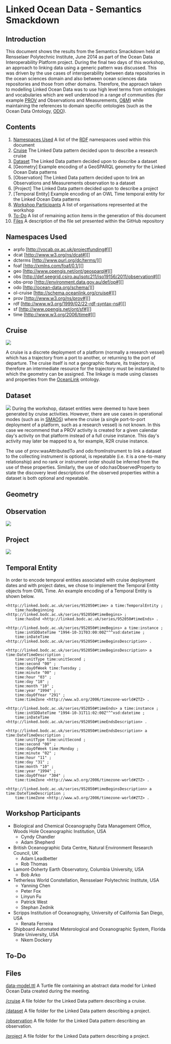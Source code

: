 Linked Ocean Data - Semantics Smackdown
=======================================

Introduction
------------

This document shows the results from the Semantics Smackdown held at 
Rensselaer Polytechnic Institute, June 2014 as part of the Ocean Data 
Interoperability Platform project. During the final two days of this 
workshop, an approach to linking data using a generic pattern was discussed. 
This was driven by the use cases of interoperability between data 
repositories in the ocean sciences domain and also between ocean sciences data 
repositories and those from other domains. Therefore, the approach taken to 
modelling Linked Ocean Data was to use high level terms from ontologies and 
vocabularies which are well understood in a range of communities (for example 
[PROV][prov] and Observations and Measurements, [O&M][om]) while maintaining the 
references to domain specific ontologies (such as the Ocean Data Ontology, 
[ODO][odo]). 

Contents
--------

1. [Namespaces Used][] A list of the [RDF][rdf] namespaces used within 
this document
1. [Cruise] The Linked Data pattern decided upon to describe a research cruise
1. [Dataset] The Linked Data pattern decided upon to describe a dataset
1. [Geometry] Example encoding of a GeoSPARQL geometry for the Linked Ocean
Data patterns
1. [Observation] The Linked Data pattern decided upon to link an Observations 
and Measurements observation to a dataset
1. [Project] The Linked Data pattern decided upon to describe a project
1. [Temporal Entity] Example encoding of an OWL Time temporal entity for the
Linked Ocean Data patterns
1. [Workshop Participants][] A list of organisations represented at the 
workshop
1. [To-Do][] A list of remaining action items in the generation of this 
document
1. [Files][] A description of the file set presented within the GitHub 
repository

Namespaces Used
---------------
+ arpfo [http://vocab.ox.ac.uk/projectfunding#][]
+ dcat [http://www.w3.org/ns/dcat#][]
+ dcterms [http://www.purl.org/dc/terms/][]
+ foaf [http://xmlns.com/foaf/0.1/][]
+ geo [http://www.opengis.net/ont/geosparql#][]
+ obs [http://def.seegrid.csiro.au/isotc211/iso19156/2011/observation#][]
+ obs-prop [http://environment.data.gov.au/def/op#][]
+ odo [http://ocean-data.org/schema/][]
+ ol-cruise [http://schema.oceanlink.org/cruise#][]
+ prov [http://www.w3.org/ns/prov#][]
+ rdf [http://www.w3.org/1999/02/22-rdf-syntax-ns#][]
+ sf [http://www.opengis.net/ont/sf#][]
+ time [http://www.w3.org/2006/time#][]

Cruise
------
![](https://raw.githubusercontent.com/LinkedOceanData/smackdown-results/master/cruise/CruisePattern.png)

A cruise is a discrete deployment of a platform (normally a research vessel)
which has a trajectory from a port to another, or returning to the port of 
departure. The cruise itself is not a geographic feature, its trajectory is,
therefore an intermediate resource for the trajectory must be instantiated to
which the geometry can be assigned. The linkage is made using classes and
properties from the [OceanLink][] ontology.

Dataset
-------
![](https://raw.githubusercontent.com/LinkedOceanData/smackdown-results/master/dataset/DatasetPattern.png)
During the workshop, dataset entities were deemed to have been generated by
cruise activities. However, there are use cases in operational modes (such
as in [SMAOS][samos]) where the cruise (a single port-to-port deployment of 
a platform, such as a research vessel) is not known. In this case we 
recommend that a PROV activity is created for a given calendar day's activity
on that platform instead of a full cruise instance. This day's activity may
later be mapped to a, for example, R2R cruise instance.

The use of prov:wasAttributedTo and odo:fromInstrument to link a dataset to 
the collecting instrument is optional, is repeatable (i.e. it is a one-to-many
relationship) and no rank or instrument order should be inferred from the use
of these properties. Similarly, the use of odo:hasObservedProperty to state 
the discovery level descriptions of the observed properties within a dataset is
both optional and repeatable.

Geometry
--------

Observation
-----------
![](https://raw.githubusercontent.com/LinkedOceanData/smackdown-results/master/observation/ObservationPattern.png)

Project
-------
![](https://raw.githubusercontent.com/LinkedOceanData/smackdown-results/master/project/ProjectPattern.png)

Temporal Entity
---------------

In order to encode temporal entities associated with cruise deployment dates 
and with project dates, we chose to implement the Temporal Entity objects
from OWL Time. An example encoding of a Temporal Entity is shown below.

	<http://linked.bodc.ac.uk/series/952050#time> a time:TemporalEntity ;
		time:hasBeginning <http://linked.bodc.ac.uk/series/952050#timeBegins> ;
		time:hasEnd <http://linked.bodc.ac.uk/series/952050#timeEnds> .
	
	<http://linked.bodc.ac.uk/series/952050#timeBegins> a time:instance ;
		time:inXSDDateTime "1994-10-31T03:00:00Z"^^xsd:datetime ;
		time:inDateTime <http://linked.bodc.ac.uk/series/952050#timeBeginsDescription> .
	
	<http://linked.bodc.ac.uk/series/952050#timeBeginsDescription> a time:DateTimeDescription ;
		time:unitType time:unitSecond ;
		time:second "00" ;
		time:dayOfWeek time:Tuesday ;
		time:minute "00" ;
		time:hour "03" ;
		time:day "18" ;
		time:month "10" ;
		time:year "1994" ;
		time:dayOfYear "291" ;
		time:timeZone <http://www.w3.org/2006/timezone-world#ZTZ> .
	
	<http://linked.bodc.ac.uk/series/952050#timeEnds> a time:instance ;
		time:inXSDDateTime "1994-10-31T11:02:00Z"^^xsd:datetime ;
		time:inDateTime <http://linked.bodc.ac.uk/series/952050#timeEndsDescription> .
	
	<http://linked.bodc.ac.uk/series/952050#timeEndsDescription> a time:DateTimeDescription ;
		time:unitType time:unitSecond ;
		time:second "00" ;
		time:dayOfWeek time:Monday ;
		time:minute "02" ;
		time:hour "11" ;
		time:day "31" ;
		time:month "10" ;
		time:year "1994" ;
		time:dayOfYear "304" ;
		time:timeZone <http://www.w3.org/2006/timezone-world#ZTZ> .
	
	<http://linked.bodc.ac.uk/series/952050#timeBeginsDescription> a time:DateTimeDescription ;
		time:timeZone <http://www.w3.org/2006/timezone-world#ZTZ> .

Workshop Participants
---------------------
+ Biological and Chemical Oceanography Data Management Office, Woods Hole 
Oceanographic Institution, USA
  - Cyndy Chandler
  - Adam Shepherd
+ British Oceanographic Data Centre, Natural Environment Research Council, UK
  - Adam Leadbetter
  - Rob Thomas
+ Lamont-Doherty Earth Observatory, Columbia University, USA
  - Bob Arko
+ Tetherless World Constellation, Rensselaer Polytechnic Institute, USA
  - Yanning Chen
  - Peter Fox
  - Linyun Fu
  - Patrick West
  - Stephan Zednik
+ Scripps Institution of Oceanography, University of California San Diego, USA
  - Renata Ferreira
+ Shipboard Automated Meterological and Oceanographic System, 
Florida State University, USA
  - Nkem Dockery

To-Do
-----

Files
-----
[data-model.ttl][] A Turtle file containing an abstract data model for Linked 
Ocean Data created during the meeting.

[/cruise][] A file folder for the Linked Data pattern describing a cruise.

[/dataset][] A file folder for the Linked Data pattern describing a project.

[/observation][] A file folder for the Linked Data pattern describing an observation.

[/project][] A file folder for the Linked Data pattern describing a project.

[//]: # (Reference link declarations)
[/cruise]: https://github.com/LinkedOceanData/smackdown-results/tree/master/cruise
[/dataset]: https://github.com/LinkedOceanData/smackdown-results/tree/master/dataset
[/observation]: https://github.com/LinkedOceanData/smackdown-results/tree/master/observation
[/project]: https://github.com/LinkedOceanData/smackdown-results/tree/master/project
[Cruise]: #cruise
[data-model.ttl]: https://github.com/LinkedOceanData/smackdown-results/blob/master/data_model.ttl
[Dataset]: #dataset
[Files]: #files
[http://def.seegrid.csiro.au/isotc211/iso19156/2011/observation#]: http://def.seegrid.csiro.au/isotc211/iso19156/2011/observation#
[http://environment.data.gov.au/def/op#]: http://environment.data.gov.au/def/op#
[http://ocean-data.org/schema/]: http://ocean-data.org/schema/
[http://schema.oceanlink.org/cruise#]: http://schema.oceanlink.org/cruise
[http://www.opengis.net/ont/geosparql#]: http://www.opengis.net/ont/geosparql#
[http://www.opengis.net/ont/sf#]: http://www.opengis.net/ont/sf#
[http://www.purl.org/dc/terms/]: http://www.purl.org/dc/terms/
[http://vocab.ox.ac.uk/projectfunding#]: http://vocab.ox.ac.uk/projectfunding#
[http://www.w3.org/1999/02/22-rdf-syntax-ns#]: http://www.w3.org/1999/02/22-rdf-syntax-ns#
[http://www.w3.org/2006/time#]: http://www.w3.org/2006/time#
[http://www.w3.org/ns/dcat#]: http://www.w3.org/ns/dcat#
[http://www.w3.org/ns/prov#]: http://www.w3.org/ns/prov#
[http://xmlns.com/foaf/0.1/]: http://xmlns.com/foaf/0.1/
[Namespaces Used]: #namespaces-used
[odo]: http://www.ocean-data.org/
[OceanLink]: http://schema.oceanlink.org/
[om]: http://www.opengeospatial.org/standards/om
[prov]: http://www.w3.org/TR/2013/NOTE-prov-overview-20130430/
[rdf]: http://www.w3.org/RDF/
[samos]: http://samos.coaps.fsu.edu/html/
[To-Do]: #to-do
[Workshop Participants]: #workshop-participants